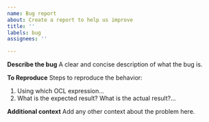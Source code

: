 ```yaml
---
name: Bug report
about: Create a report to help us improve
title: ''
labels: bug
assignees: ''

---
```


**Describe the bug**
A clear and concise description of what the bug is.

**To Reproduce**
Steps to reproduce the behavior:
1. Using which OCL expression...
2. What is the expected result? What is the actual result?...

**Additional context**
Add any other context about the problem here.
